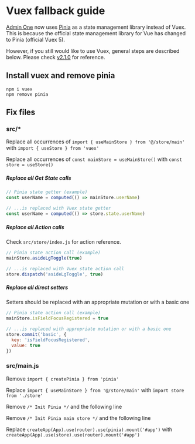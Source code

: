 # Vuex fallback guide

[Admin One](https://github.com/justboil/admin-one-vue-tailwind) now uses [Pinia](https://pinia.vuejs.org/) as a state management library instead of Vuex. This is because the official state management library for Vue has changed to Pinia (official Vuex 5).

However, if you still would like to use Vuex, general steps are described below. Please check [v2.1.0](https://github.com/justboil/admin-one-vue-tailwind/releases/tag/v2.1.0) for reference.

## Install vuex and remove pinia

```shell
npm i vuex
npm remove pinia
```

## Fix files

### src/*

Replace all occurrences of `import { useMainStore } from '@/store/main'` with `import { useStore } from 'vuex'`

Replace all occurrences of `const mainStore = useMainStore()` with `const store = useStore()`

##### Replace all Get State calls

```javascript
// Pinia state getter (example)
const userName = computed(() => mainStore.userName)

// ...is replaced with Vuex state getter
const userName = computed(() => store.state.userName)
```

##### Replace all Action calls

Check `src/store/index.js` for action reference.

```javascript
// Pinia state action call (example)
mainStore.asideLgToggle(true)

// ...is replaced with Vuex state action call
store.dispatch('asideLgToggle', true)
```

##### Replace all direct setters

Setters should be replaced with an appropriate mutation or with a basic one

```javascript
// Pinia state action call (example)
mainStore.isFieldFocusRegistered = true

// ...is replaced with appropriate mutation or with a basic one
store.commit('basic', {
  key: 'isFieldFocusRegistered',
  value: true
})
```

### src/main.js

Remove `import { createPinia } from 'pinia'`

Replace `import { useMainStore } from '@/store/main'` with `import store from './store'`

Remove `/* Init Pinia */` and the following line

Remove `/* Init Pinia main store */` and the following line

Replace `createApp(App).use(router).use(pinia).mount('#app')` with `createApp(App).use(store).use(router).mount('#app')`


